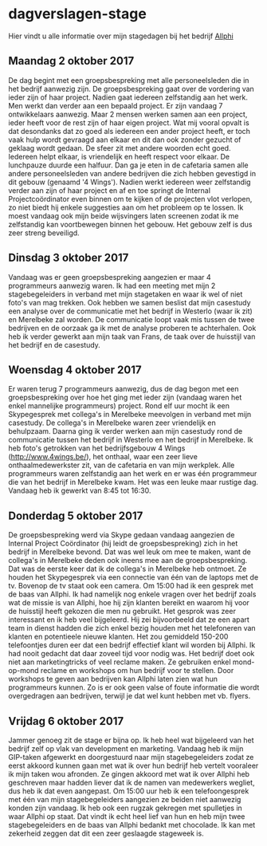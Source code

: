 # dagverslagen-stage
Hier vindt u alle informatie over mijn stagedagen bij het bedrijf [Allphi](http://www.allphi.eu/)


## Maandag 2 oktober 2017

De dag begint met een groepsbespreking met alle personeelsleden die in het bedrijf aanwezig zijn. De groepsbespreking gaat over de vordering van ieder zijn of haar project. Nadien gaat iedereen zelfstandig aan het werk. Men werkt dan verder aan een bepaald project. Er zijn vandaag 7 ontwikkelaars aanwezig. Maar 2 mensen werken samen aan een project, ieder heeft voor de rest zijn of haar eigen project. Wat mij vooral opvalt is dat desondanks dat zo goed als iedereen een ander project heeft, er toch vaak hulp wordt gevraagd aan elkaar en dit dan ook zonder gezucht of geklaag wordt gedaan. De sfeer zit met andere woorden echt goed. Iedereen helpt elkaar, is vriendelijk en heeft respect voor elkaar. 
De lunchpauze duurde een halfuur. Dan ga je eten in de cafetaria samen alle andere personeelsleden van andere bedrijven die zich hebben gevestigd in dit gebouw (genaamd '4 Wings'). Nadien werkt iedereen weer zelfstandig verder aan zijn of haar project en af en toe springt de Internal Projectcoördinator even binnen om te kijken of de projecten vlot verlopen, zo niet biedt hij enkele suggesties aan om het probleem op te lossen. Ik moest vandaag ook mijn beide wijsvingers laten screenen zodat ik me zelfstandig kan voortbewegen binnen het gebouw. Het gebouw zelf is dus zeer streng beveiligd.

## Dinsdag 3 oktober 2017

Vandaag was er geen groepsbespreking aangezien er maar 4 programmeurs aanwezig waren. Ik had een meeting met mijn 2 stagebegeleiders in verband met mijn stagetaken en waar ik wel of niet foto's van mag trekken. Ook hebben we samen beslist dat mijn casestudy een analyse over de communicatie met het bedrijf in Westerlo (waar ik zit) en Merelbeke zal worden. De communicatie loopt vaak mis tussen de twee bedrijven en de oorzaak ga ik met de analyse proberen te achterhalen. Ook heb ik verder gewerkt aan mijn taak van Frans, de taak over de huisstijl van het bedrijf en de casestudy.

## Woensdag 4 oktober 2017

Er waren terug 7 programmeurs aanwezig, dus de dag begon met een groepsbespreking over hoe het ging met ieder zijn (vandaag waren het enkel mannelijke programmeurs) project. Rond elf uur mocht ik een Skypegesprek met collega's in Merelbeke meevolgen in verband met mijn casestudy. De collega's in Merelbeke waren zeer vriendelijk en behulpzaam. Daarna ging ik verder werken aan mijn casestudy rond de communicatie tussen het bedrijf in Westerlo en het bedrijf in Merelbeke. Ik heb foto's getrokken van het bedrijfsgebouw 4 Wings (http://www.4wings.be/), het onthaal, waar een zeer lieve onthaalmedewerkster zit, van de cafetaria en van mijn werkplek. Alle programmeurs waren zelfstandig aan het werk en er was één programmeur die van het bedrijf in Merelbeke kwam. Het was een leuke maar rustige dag. Vandaag heb ik gewerkt van 8:45 tot 16:30.

## Donderdag 5 oktober 2017

De groepsbespreking werd via Skype gedaan vandaag aangezien de Internal Project Coördinator (hij leidt de groepsbespreking) zich in het bedrijf in Merelbeke bevond. Dat was wel leuk om mee te maken, want de collega's in Merelbeke deden ook ineens mee aan de groepsbespreking. Dat was de eerste keer dat ik de collega's in Merelbeke heb ontmoet. Ze houden het Skypegesprek via een connectie van één van de laptops met de tv. Bovenop de tv staat ook een camera. Om 15:00 had ik een gesprek met de baas van Allphi. Ik had namelijk nog enkele vragen over het bedrijf zoals wat de missie is van Allphi, hoe hij zijn klanten bereikt en waarom hij voor de huisstijl heeft gekozen die men nu gebruikt. Het gesprok was zeer interessant en ik heb veel bijgeleerd. Hij zei bijvoorbeeld dat ze een apart team in dienst hadden die zich enkel bezig houden met het telefoneren van klanten en potentieele nieuwe klanten. Het zou gemiddeld 150-200 telefoontjes duren eer dat een bedrijf effectief klant wil worden bij Allphi. Ik had nooit gedacht dat daar zoveel tijd voor nodig was. Het bedrijf doet ook niet aan marketingtricks of veel reclame maken. Ze gebruiken enkel mond-op-mond reclame en workshops om hun bedrijf voor te stellen. Door workshops te geven aan bedrijven kan Allphi laten zien wat hun programmeurs kunnen. Zo is er ook geen valse of foute informatie die wordt overgedragen aan bedrijven, terwijl je dat wel kunt hebben met vb. flyers.

## Vrijdag 6 oktober 2017

Jammer genoeg zit de stage er bijna op. Ik heb heel wat bijgeleerd van het bedrijf zelf op vlak van development en marketing. Vandaag heb ik mijn GIP-taken afgewerkt en doorgestuurd naar mijn stagebegeleiders zodat ze eerst akkoord kunnen gaan met wat ik over hun bedrijf heb vertelt vooraleer ik mijn taken wou afronden. Ze gingen akkoord met wat ik over Allphi heb geschreven maar hadden liever dat ik de namen van medewerkers wegliet, dus heb ik dat even aangepast. Om 15:00 uur heb ik een telefoongesprek met één van mijn stagebegeleiders aangezien ze beiden niet aanwezig konden zijn vandaag. Ik heb ook een rugzak gekregen met spulletjes in waar Allphi op staat. Dat vindt ik echt heel lief van hun en heb mijn twee stagebegeleiders en de baas van Allphi bedankt met chocolade. Ik kan met zekerheid zeggen dat dit een zeer geslaagde stageweek is.

